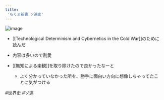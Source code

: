 ```yaml
---
title:
 'ちくま新書 ソ連史'
---
```


![image](https://gyazo.com/c63b36fd2f5c58bd1ea27ab18f0801ff/thumb/1000)

- [[Technological Determinism and Cybernetics in the Cold War]]のために読んだ
- 内容は多いので割愛

- [[無知による楽観]]を取り除けたので良かったなーと
    - よく分かっていなかった所を、勝手に面白い方向に想像しちゃってたことに気がつける


#世界史 #ソ連